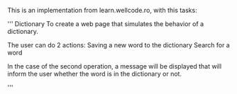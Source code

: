 This is an implementation from learn.wellcode.ro, with this tasks:

'''
Dictionary
To create a web page that simulates the behavior of a dictionary.

The user can do 2 actions:
Saving a new word to the dictionary
Search for a word

In the case of the second operation, a message will be displayed that will inform the user whether the word is in the dictionary or not.

'''